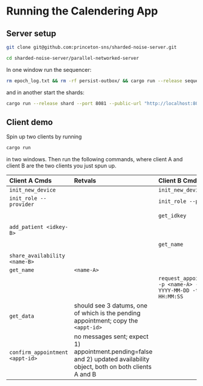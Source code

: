 # Running the Calendering App

## Server setup

```sh
git clone git@github.com:princeton-sns/sharded-noise-server.git
```
```sh
cd sharded-noise-server/parallel-networked-server
```

In one window run the sequencer: 

```sh
rm epoch_log.txt && rm -rf persist-outbox/ && cargo run --release sequencer --port 8082 --shard-count 1
```

and in another start the shards: 

```sh
cargo run --release shard --port 8081 --public-url "http://localhost:8081" --sequencer-url "http://localhost:8082" --inbox-count 1 --outbox-count 1
```

## Client demo

Spin up two clients by running

```sh
cargo run
```

in two windows. Then run the following commands, where client A and client B are the two clients you just spun up.

| Client A Cmds | Retvals | Client B Cmds | Retvals |
| :--- | :--- | :--- | :--- |
| `init_new_device` | | `init_new_device` | |
| `init_role --provider` | | `init_role --patient` | |
| | | `get_idkey` | `<idkey-B>` |
| `add_patient <idkey-B>` | | |
| | | `get_name` | `<name-B>` |
| `share_availability <name-B>` | | |
| `get_name` | `<name-A>` | | |
| | | `request_appointment -p <name-A> -d YYYY-MM-DD -t HH:MM:SS` | |
| `get_data` | should see 3 datums, one of which is the pending appointment; copy the `<appt-id>` | | |
| `confirm_appointment <appt-id>` | no messages sent; expect 1) appointment.pending=false and 2) updated availability object, both on both clients A and B | | |











